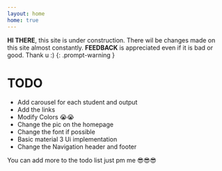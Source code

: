 ```yaml
---
layout: home
home: true
---
```


**HI THERE**, this site is under construction. There wil be changes made on this site almost constantly. **FEEDBACK** is appreciated even if it is bad or good. Thank u :)
{: .prompt-warning }

# TODO
- Add carousel for each student and output
- Add the links
- Modify Colors 😭😭
- Change the pic on the homepage
- Change the font if possible
- Basic material 3 Ui implementation 
- Change the Navigation header and footer

You can add more to the todo list just pm me 😎😎😎
